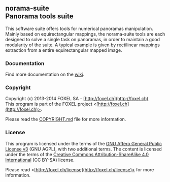 
## norama-suite<br />Panorama tools suite

This software suite offers tools for numerical panoramas manipulation. Mainly based on equirectangular mappings, the norama-suite tools are each designed to solve a single task on panoramas, in order to maintain a good modularity of the suite. A typical example is given by rectilinear mappings extraction from a entire equirectangular mapped image.


### Documentation

Find more documentation on the [wiki](https://github.com/FoxelSA/norama-suite/wiki).


### Copyright

Copyright (c) 2013-2014 FOXEL SA - [http://foxel.ch](http://foxel.ch)<br />
This program is part of the FOXEL project <[http://foxel.ch](http://foxel.ch)>.

Please read the [COPYRIGHT.md](COPYRIGHT.md) file for more information.


### License

This program is licensed under the terms of the
[GNU Affero General Public License v3](http://www.gnu.org/licenses/agpl.html)
(GNU AGPL), with two additional terms. The content is licensed under the terms
of the
[Creative Commons Attribution-ShareAlike 4.0 International](http://creativecommons.org/licenses/by-sa/4.0/)
(CC BY-SA) license.

Please read <[http://foxel.ch/license](http://foxel.ch/license)> for more
information.
